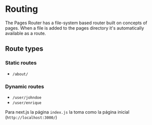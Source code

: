 # Routing

The Pages Router has a file-system based router built on concepts of pages. When a file is added to the pages directory it's automatically available as a route.

## Route types

### **Static routes**

- `/about/`

### **Dynamic routes**

- `/user/johndoe`
- `/user/enrique`

Para next.js la página `index.js` la toma como la página inicial (`http://localhost:3000/`)
